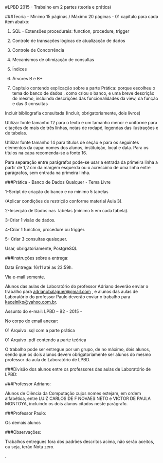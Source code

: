 #LPBD 2015 - Trabalho em 2 partes (teoria e prática)

###Teoria – Mínimo 15 páginas / Máximo 20 páginas - 01 capítulo para cada item abaixo:

1. SQL – Extensões procedurais: function, procedure, trigger

2. Controle de transações lógicas de atualização de dados

3. Controle de Concorrência

4. Mecanismos de otimização de consultas

5. Índices

6. Árvores B e B+

7. Capítulo contendo explicação sobre a parte Prática: porque escolheu o tema do banco de dados , como criou o banco, e uma breve descrição do mesmo, incluindo descrições das funcionalidades da view, da função e das 3 consultas

Incluir bibliografia consultada (Incluir, obrigatoriamente, dois livros)

Utilizar fonte tamanho 12 para o texto e um tamanho menor e uniforme para citações de mais de três linhas, notas de rodapé, legendas das ilustrações e de tabelas.

Utilizar fonte tamanho 14 para títulos de seção e para os seguintes elementos da capa: nomes dos alunos, instituição, local e data. Para os títulos na capa recomenda-se a fonte 16.

Para separação entre parágrafos pode-se usar a entrada da primeira linha a partir de 1,2 cm da margem esquerda ou o acréscimo de uma linha entre parágrafos, sem entrada na primeira linha.

###Prática - Banco de Dados Qualquer - Tema Livre

1-Script de criação do banco e no mínimo 5 tabelas

(Aplicar condições de restrição conforme material Aula 3).

2-Inserção de Dados nas Tabelas (mínimo 5 em cada tabela).

3-Criar 1 visão de dados.

4-Criar 1 function, procedure ou trigger.

5- Criar 3 consultas quaisquer.

Usar, obrigatoriamente, PostgreSQL

###Instruções sobre a entrega:

Data Entrega: 16/11 até as 23:59h.

Via e-mail somente.

Alunos das aulas de Laboratório do professor Adriano deverão enviar o trabalho para adrianobalaguer@gmail.com , e alunos das aulas de Laboratório do professor Paulo deverão enviar o trabalho para kacelnikp@yahoo.com.br.

Assunto do e-mail: LPBD – B2 - 2015 - <Nome do Aluno>

No corpo do email anexar:

01 Arquivo .sql com a parte prática

01 Arquivo .pdf contendo a parte teórica

O trabalho pode ser entregue por um grupo, de no máximo, dois alunos, sendo que os dois alunos devem obrigatoriamente ser alunos do mesmo professor da aula de Laboratório de LPBD.

###Divisão dos alunos entre os professores das aulas de Laboratório de LPBD:

###Professor Adriano:

Alunos de Ciência da Computação cujos nomes estejam, em ordem alfabética, entre LUIZ CARLOS DE F NOVAES NETO e VICTOR DE PAULA MONTOYA, incluindo os dois alunos citados neste parágrafo.

###Professor Paulo:

Os demais alunos

###Observações:

Trabalhos entregues fora dos padrões descritos acima, não serão aceitos, ou seja, terão Nota zero.

. 
